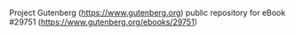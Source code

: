 Project Gutenberg (https://www.gutenberg.org) public repository for eBook #29751 (https://www.gutenberg.org/ebooks/29751)

